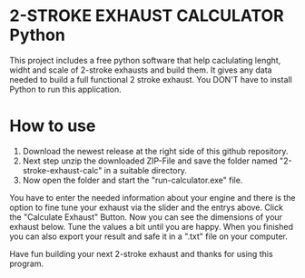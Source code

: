 # 2-STROKE EXHAUST CALCULATOR Python

This project includes a free python software that help caclulating lenght, widht and scale of 2-stroke exhausts and build them.
It gives any data needed to build a full functional 2 stroke exhaust.
You DON'T have to install Python to run this application.

# How to use
1. Download the newest release at the right side of this github repository.
2. Next step unzip the downloaded ZIP-File and save the folder named "2-stroke-exhaust-calc" in a suitable directory.
3. Now open the folder and start the "run-calculator.exe" file.

You have to enter the needed information about your engine and there is the option to fine tune your exhaust via the slider and the entrys above. Click the "Calculate Exhaust" Button. Now you can see the dimensions of your exhaust below. Tune the values a bit until you are happy.
When you finished you can also export your result and safe it in a ".txt" file on your computer.

Have fun building your next 2-stroke exhaust and thanks for using this program.
